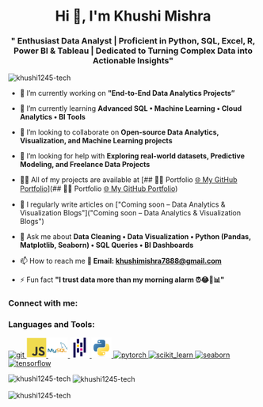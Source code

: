 
<h1 align="center">Hi 👋, I'm Khushi Mishra</h1>
<h3 align="center">" Enthusiast Data Analyst | Proficient in Python, SQL, Excel, R, Power BI & Tableau | Dedicated to Turning Complex Data into Actionable Insights"</h3>



<p align="left"> <img src="https://komarev.com/ghpvc/?username=khushi1245-tech&label=Profile%20views&color=0e75b6&style=flat" alt="khushi1245-tech" /> </p>

- 🔭 I’m currently working on **"End-to-End Data Analytics Projects”**

- 🌱 I’m currently learning **Advanced SQL • Machine Learning • Cloud Analytics • BI Tools**

- 👯 I’m looking to collaborate on **Open-source Data Analytics, Visualization, and Machine Learning projects**

- 🤝 I’m looking for help with **Exploring real-world datasets, Predictive Modeling, and Freelance Data Projects**

- 👨‍💻 All of my projects are available at [## 👩‍💻 Portfolio [🌐 My GitHub Portfolio](https://github.com/Khushi1245-tech)](## 👩‍💻 Portfolio [🌐 My GitHub Portfolio](https://github.com/Khushi1245-tech))

- 📝 I regularly write articles on ["Coming soon – Data Analytics & Visualization Blogs"]("Coming soon – Data Analytics & Visualization Blogs")

- 💬 Ask me about **Data Cleaning • Data Visualization • Python (Pandas, Matplotlib, Seaborn) • SQL Queries • BI Dashboards**

- 📫 How to reach me **📧 Email: [khushimishra7888@gmail.com](mailto:khushimishra7888@gmail.com)**

- ⚡ Fun fact **"I trust data more than my morning alarm ⏰😂🤣📊"**

<h3 align="left">Connect with me:</h3>
<p align="left">
</p>

<h3 align="left">Languages and Tools:</h3>
<p align="left"> <a href="https://git-scm.com/" target="_blank" rel="noreferrer"> <img src="https://www.vectorlogo.zone/logos/git-scm/git-scm-icon.svg" alt="git" width="40" height="40"/> </a> <a href="https://developer.mozilla.org/en-US/docs/Web/JavaScript" target="_blank" rel="noreferrer"> <img src="https://raw.githubusercontent.com/devicons/devicon/master/icons/javascript/javascript-original.svg" alt="javascript" width="40" height="40"/> </a> <a href="https://www.mysql.com/" target="_blank" rel="noreferrer"> <img src="https://raw.githubusercontent.com/devicons/devicon/master/icons/mysql/mysql-original-wordmark.svg" alt="mysql" width="40" height="40"/> </a> <a href="https://pandas.pydata.org/" target="_blank" rel="noreferrer"> <img src="https://raw.githubusercontent.com/devicons/devicon/2ae2a900d2f041da66e950e4d48052658d850630/icons/pandas/pandas-original.svg" alt="pandas" width="40" height="40"/> </a> <a href="https://www.python.org" target="_blank" rel="noreferrer"> <img src="https://raw.githubusercontent.com/devicons/devicon/master/icons/python/python-original.svg" alt="python" width="40" height="40"/> </a> <a href="https://pytorch.org/" target="_blank" rel="noreferrer"> <img src="https://www.vectorlogo.zone/logos/pytorch/pytorch-icon.svg" alt="pytorch" width="40" height="40"/> </a> <a href="https://scikit-learn.org/" target="_blank" rel="noreferrer"> <img src="https://upload.wikimedia.org/wikipedia/commons/0/05/Scikit_learn_logo_small.svg" alt="scikit_learn" width="40" height="40"/> </a> <a href="https://seaborn.pydata.org/" target="_blank" rel="noreferrer"> <img src="https://seaborn.pydata.org/_images/logo-mark-lightbg.svg" alt="seaborn" width="40" height="40"/> </a> <a href="https://www.tensorflow.org" target="_blank" rel="noreferrer"> <img src="https://www.vectorlogo.zone/logos/tensorflow/tensorflow-icon.svg" alt="tensorflow" width="40" height="40"/> </a> </p>

<p><img align="left" src="https://github-readme-stats.vercel.app/api/top-langs?username=khushi1245-tech&show_icons=true&locale=en&layout=compact" alt="khushi1245-tech" /></p>

<p>&nbsp;<img align="center" src="https://github-readme-stats.vercel.app/api?username=khushi1245-tech&show_icons=true&locale=en" alt="khushi1245-tech" /></p>

<p><img align="center" src="https://github-readme-streak-stats.herokuapp.com/?user=khushi1245-tech&" alt="khushi1245-tech" /></p>



<!--
**Khushi1245-tech/Khushi1245-tech** is a ✨ _special_ ✨ repository because its `README.md` (this file) appears on your GitHub profile.

Here are some ideas to get you started:

- 🔭 I’m currently working on ...
- 🌱 I’m currently learning ...
- 👯 I’m looking to collaborate on ...
- 🤔 I’m looking for help with ...
- 💬 Ask me about ...
- 📫 How to reach me: ...
- 😄 Pronouns: ...
- ⚡ Fun fact: ...
-->
